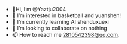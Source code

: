 - 👋Hi, I’m @Yaztju2004
- 👀 I’m interested in basketball and yuanshen!
- 🌱 I’m currently learning AI shenduxuexi
- 💞️ I’m looking to collaborate on nothing
- 📫 How to reach me 2810542398@qq.com.

<!---
Yaztju2004/Yaztju2004 is a ✨ special ✨ repository because its `README.md` (this file) appears on your GitHub profile.
You can click the Preview link to take a look at your changes.
--->
